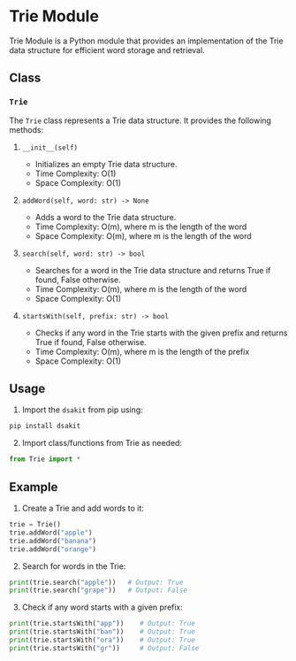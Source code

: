 # Trie Module

Trie Module is a Python module that provides an implementation of the Trie data structure for efficient word storage and retrieval.

## Class

### `Trie`

The `Trie` class represents a Trie data structure. It provides the following methods:

1. `__init__(self)`
   - Initializes an empty Trie data structure.
   - Time Complexity: O(1)
   - Space Complexity: O(1)

2. `addWord(self, word: str) -> None`
   - Adds a word to the Trie data structure.
   - Time Complexity: O(m), where m is the length of the word
   - Space Complexity: O(m), where m is the length of the word

3. `search(self, word: str) -> bool`
   - Searches for a word in the Trie data structure and returns True if found, False otherwise.
   - Time Complexity: O(m), where m is the length of the word
   - Space Complexity: O(1)

4. `startsWith(self, prefix: str) -> bool`
   - Checks if any word in the Trie starts with the given prefix and returns True if found, False otherwise.
   - Time Complexity: O(m), where m is the length of the prefix
   - Space Complexity: O(1)

## Usage

1. Import the `dsakit` from pip using:

```python
pip install dsakit
```

2. Import class/functions from Trie as needed:

```python
from Trie import *
```

## Example

1. Create a Trie and add words to it:

```python
trie = Trie()
trie.addWord("apple")
trie.addWord("banana")
trie.addWord("orange")
```

2. Search for words in the Trie:

```python
print(trie.search("apple"))   # Output: True
print(trie.search("grape"))   # Output: False
```

3. Check if any word starts with a given prefix:

```python
print(trie.startsWith("app"))    # Output: True
print(trie.startsWith("ban"))    # Output: True
print(trie.startsWith("ora"))    # Output: True
print(trie.startsWith("gr"))     # Output: False
```